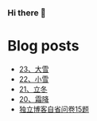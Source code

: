 ### Hi there 👋

<!--
**rebron1900/rebron1900** is a ✨ _special_ ✨ repository because its `README.md` (this file) appears on your GitHub profile.

Here are some ideas to get you started:

- 🔭 I’m currently working on ...
- 🌱 I’m currently learning ...
- 👯 I’m looking to collaborate on ...
- 🤔 I’m looking for help with ...
- 💬 Ask me about ...
- 📫 How to reach me: ...
- 😄 Pronouns: ...
- ⚡ Fun fact: ...
-->



# Blog posts
<!-- BLOG-POST-LIST:START -->
- [23、大雪](https://1900.live/23-da-xue/)
- [22、小雪](https://1900.live/22-xiao-xue/)
- [21、立冬](https://1900.live/21-shuang-jiang/)
- [20、霜降](https://1900.live/20-shuang-jiang/)
- [独立博客自省问卷15题](https://1900.live/du-li-bo-ke-zi-sheng-wen-juan-15ti/)
<!-- BLOG-POST-LIST:END -->
